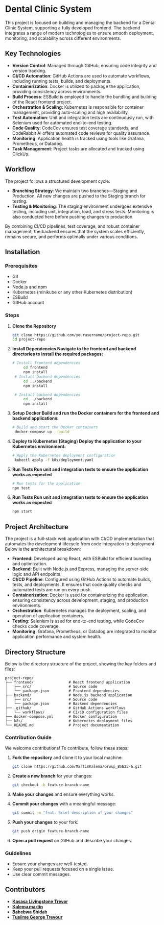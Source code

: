 # Dental Clinic System

This project is focused on building and managing the backend for a Dental Clinic System, supporting a fully developed frontend. The backend integrates a range of modern technologies to ensure smooth deployment, monitoring, and scalability across different environments.

## Key Technologies

- **Version Control**: Managed through GitHub, ensuring code integrity and version tracking.
- **CI/CD Automation**: GitHub Actions are used to automate workflows, including running tests, builds, and deployments.
- **Containerization**: Docker is utilized to package the application, providing consistency across environments.
- **Build Process**: ESBuild is employed to handle the bundling and building of the React frontend project.
- **Orchestration & Scaling**: Kubernetes is responsible for container management, providing auto-scaling and high availability.
- **Test Automation**: Unit and integration tests are continuously run, with Selenium used for automated end-to-end testing.
- **Code Quality**: CodeCov ensures test coverage standards, and CodeRabbit AI offers automated code reviews for quality assurance.
- **Monitoring**: Application health is tracked using tools like Grafana, Prometheus, or Datadog.
- **Task Management**: Project tasks are allocated and tracked using ClickUp.

## Workflow

The project follows a structured development cycle:

- **Branching Strategy**: We maintain two branches—Staging and Production. All new changes are pushed to the Staging branch for testing.
- **Testing & Monitoring**: The staging environment undergoes extensive testing, including unit, integration, load, and stress tests. Monitoring is also conducted here before pushing changes to production.

By combining CI/CD pipelines, test coverage, and robust container management, the backend ensures that the system scales efficiently, remains secure, and performs optimally under various conditions.

## Installation

### Prerequisites

- Git
- Docker
- Node.js and npm
- Kubernetes (minikube or any other Kubernetes distribution)
- ESBuild
- GitHub account

### Steps

1. **Clone the Repository**

   ```bash
   git clone https://github.com/yourusername/project-repo.git
   cd project-repo

   ```

2. **Install Dependencies Navigate to the frontend and backend directories to install the required packages:**

   ```bash
   # Install frontend dependencies
        cd frontend
        npm install
    # Install backend dependencies
        cd ../backend
        npm install

    # Install backend dependencies
        cd ../backend
        npm install

   ```

3. **Setup Docker Build and run the Docker containers for the frontend and backend applications:**

   ```bash
   # Build and start the Docker containers
    docker-compose up --build

   ```

4. **Deploy to Kubernetes (Staging) Deploy the application to your Kubernetes environment:**

   ```bash
   # Apply the Kubernetes deployment configuration
    kubectl apply -f k8s/deployment.yaml

   ```

5. **Run Tests Run unit and integration tests to ensure the application works as expected**

   ```bash
   # Run tests for the application
   npm test

   ```

6. **Run Tests Run unit and integration tests to ensure the application works as expected**
   ```bash
   npm start
   ```

## Project Architecture

The project is a full-stack web application with CI/CD implementation that automates the development lifecycle from code integration to deployment. Below is the architectural breakdown:

- **Frontend**: Developed using React, with ESBuild for efficient bundling and optimization.
- **Backend**: Built with Node.js and Express, managing the server-side logic and API endpoints.
- **CI/CD Pipeline**: Configured using GitHub Actions to automate builds, tests, and deployments. It ensures that code quality checks and automated tests are run on every push.
- **Containerization**: Docker is used for containerizing the application, ensuring consistency across development, staging, and production environments.
- **Orchestration**: Kubernetes manages the deployment, scaling, and operation of application containers.
- **Testing**: Selenium is used for end-to-end testing, while CodeCov checks code coverage.
- **Monitoring**: Grafana, Prometheus, or Datadog are integrated to monitor application performance and system health.

## Directory Structure

Below is the directory structure of the project, showing the key folders and files:

```plaintext
project-repo/
├── frontend/                # React frontend application
│   ├── src/                 # Source code
│   └── package.json         # Frontend dependencies
├── backend/                 # Node.js backend application
│   ├── src/                 # Source code
│   └── package.json         # Backend dependencies
├── .github/                 # GitHub Actions workflows
│   └── workflows/           # CI/CD configuration files
├── docker-compose.yml       # Docker configuration
├── k8s/                     # Kubernetes deployment files
└── README.md                # Project documentation
```

### Contribution Guide

We welcome contributions! To contribute, follow these steps:

1. **Fork the repository** and clone it to your local machine:

   ```bash
   git clone https://github.com/MartinKalema/Group_BSE25-6.git
   ```

2. **Create a new branch** for your changes:

   ```bash
   git checkout -b feature-branch-name
   ```

3. **Make your changes** and ensure everything works.

4. **Commit your changes** with a meaningful message:

   ```bash
   git commit -m "feat: Brief description of your changes"
   ```

5. **Push your changes** to your fork:

   ```bash
   git push origin feature-branch-name
   ```

6. **Open a pull request** on GitHub and describe your changes.

### Guidelines

- Ensure your changes are well-tested.
- Keep your pull requests focused on a single issue.
- Use clear commit messages.

## Contributors

- **[Kasasa Livingstone Trevor](https://github.com/kasasa22)**
- **[Kalema martin](https://github.com/MartinKalema)**
- **[Bahebwa Shidah](https://github.com/bahebwashidah)**
- **[Tusiime George Trevour](https://github.com/tusiimegeorge)**
